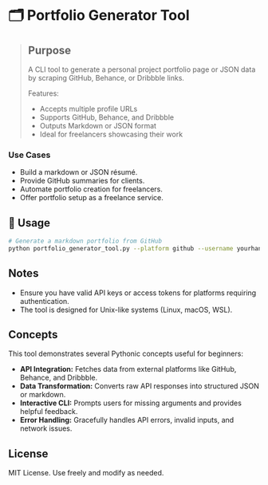 # 🗂️ Portfolio Generator Tool

> ## Purpose
> A CLI tool to generate a personal project portfolio page or JSON data by scraping GitHub, Behance, or Dribbble links.
>
> Features:
> - Accepts multiple profile URLs
> - Supports GitHub, Behance, and Dribbble
> - Outputs Markdown or JSON format
> - Ideal for freelancers showcasing their work

### Use Cases
- Build a markdown or JSON résumé.
- Provide GitHub summaries for clients.
- Automate portfolio creation for freelancers.
- Offer portfolio setup as a freelance service.

## 🚀 Usage

```bash
# Generate a markdown portfolio from GitHub
python portfolio_generator_tool.py --platform github --username yourhandle --format markdown --output my_portfolio.md
```

## Notes

- Ensure you have valid API keys or access tokens for platforms requiring authentication.
- The tool is designed for Unix-like systems (Linux, macOS, WSL).

## Concepts

This tool demonstrates several Pythonic concepts useful for beginners:

- **API Integration:** Fetches data from external platforms like GitHub, Behance, and Dribbble.
- **Data Transformation:** Converts raw API responses into structured JSON or markdown.
- **Interactive CLI:** Prompts users for missing arguments and provides helpful feedback.
- **Error Handling:** Gracefully handles API errors, invalid inputs, and network issues.

## License

MIT License. Use freely and modify as needed.
